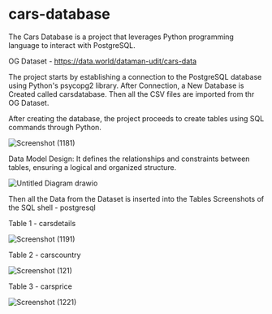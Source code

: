 # cars-database
The Cars Database is a project that leverages Python programming language to interact with PostgreSQL.

OG Dataset - https://data.world/dataman-udit/cars-data

The project starts by establishing a connection to the PostgreSQL database using Python's psycopg2 library.
After Connection, a New Database is Created called carsdatabase.
Then all the CSV files are imported from thr OG Dataset.

After creating the database, the project proceeds to create tables using SQL commands through Python.

![Screenshot (1181)](https://github.com/naijilnj/cars-database/assets/110610851/2c254c92-d73a-4f34-a051-d9f687fa0b12)

Data Model Design:
It defines the relationships and constraints between tables, ensuring a logical and organized structure. 

![Untitled Diagram drawio](https://github.com/naijilnj/cars-database/assets/110610851/4483d672-e7e8-4495-bf13-b0856cd4829c)

Then all the Data from the Dataset is inserted into the Tables
Screenshots of the SQL shell - postgresql


Table 1 - carsdetails

![Screenshot (1191)](https://github.com/naijilnj/cars-database/assets/110610851/79f6b7a9-869c-4fe7-89b7-ebda59794919)


Table 2 - carscountry

![Screenshot (121)](https://github.com/naijilnj/cars-database/assets/110610851/1dd4401f-8668-4e73-a916-203e4b6b8896)


Table 3 - carsprice

![Screenshot (1221)](https://github.com/naijilnj/cars-database/assets/110610851/eeca1bcc-618c-4ebb-9c02-cf43efd1ced4)







